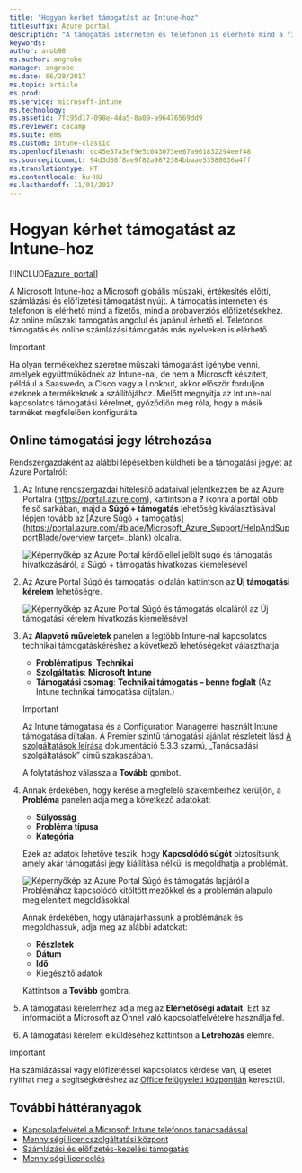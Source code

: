 ```yaml
---
title: "Hogyan kérhet támogatást az Intune-hoz"
titlesuffix: Azure portal
description: "A támogatás interneten és telefonon is elérhető mind a fizetős, mind a próbaverziós előfizetésekhez."
keywords: 
author: arob98
ms.author: angrobe
manager: angrobe
ms.date: 06/28/2017
ms.topic: article
ms.prod: 
ms.service: microsoft-intune
ms.technology: 
ms.assetid: 7fc95d17-098e-4da5-8a09-a96476569dd9
ms.reviewer: cacamp
ms.suite: ems
ms.custom: intune-classic
ms.openlocfilehash: cc45e57a3ef9e5c043073ee67a961832294eef48
ms.sourcegitcommit: 94d3d86f8ae9f82a9872384bbaae53580036a4ff
ms.translationtype: HT
ms.contentlocale: hu-HU
ms.lasthandoff: 11/01/2017
---
```

# <a name="how-to-get-support-for-microsoft-intune"></a>Hogyan kérhet támogatást az Intune-hoz

[!INCLUDE[azure_portal](./includes/note-for-both-portals.md)]

A Microsoft Intune-hoz a Microsoft globális műszaki, értékesítés előtti, számlázási és előfizetési támogatást nyújt. A támogatás interneten és telefonon is elérhető mind a fizetős, mind a próbaverziós előfizetésekhez. Az online műszaki támogatás angolul és japánul érhető el. Telefonos támogatás és online számlázási támogatás más nyelveken is elérhető.

>[!IMPORTANT]
> Ha olyan termékekhez szeretne műszaki támogatást igénybe venni, amelyek együttműködnek az Intune-nal, de nem a Microsoft készített, például a Saaswedo, a Cisco vagy a Lookout, akkor először forduljon ezeknek a termékeknek a szállítójához. Mielőtt megnyitja az Intune-nal kapcsolatos támogatási kérelmet, győződjön meg róla, hogy a másik terméket megfelelően konfigurálta.

## <a name="create-an-online-support-ticket"></a>Online támogatási jegy létrehozása

Rendszergazdaként az alábbi lépésekben küldheti be a támogatási jegyet az Azure Portalról:

1. Az Intune rendszergazdai hitelesítő adataival jelentkezzen be az Azure Portalra (https://portal.azure.com), kattintson a **?** ikonra a portál jobb felső sarkában, majd a **Súgó + támogatás** lehetőség kiválasztásával lépjen tovább az [Azure Súgó + támogatás](https://portal.azure.com/#blade/Microsoft_Azure_Support/HelpAndSupportBlade/overview target=_blank) oldalra.

    ![Képernyőkép az Azure Portal kérdőjellel jelölt súgó és támogatás hivatkozásáról, a Súgó + támogatás hivatkozás kiemelésével](./media/azure-get-support.png)

2. Az Azure Portal Súgó és támogatási oldalán kattintson az **Új támogatási kérelem** lehetőségre.

    ![Képernyőkép az Azure Portal Súgó és támogatás oldaláról az Új támogatási kérelem hivatkozás kiemelésével](./media/azure-support-ticket-link.png)
3. Az **Alapvető műveletek** panelen a legtöbb Intune-nal kapcsolatos technikai támogatáskéréshez a következő lehetőségeket választhatja:
    - **Problématípus**: **Technikai**
    - **Szolgáltatás**: **Microsoft Intune**
    - **Támogatási csomag**: **Technikai támogatás – benne foglalt** (Az Intune technikai támogatása díjtalan.)

    >[!IMPORTANT]
    >Az Intune támogatása és a Configuration Managerrel használt Intune támogatása díjtalan. A Premier szintű támogatási ajánlat részleteit lásd [A szolgáltatások leírása](https://www.microsoft.com/microsoftservices/services-list.aspx) dokumentáció 5.3.3 számú, „Tanácsadási szolgáltatások” című szakaszában.

    A folytatáshoz válassza a **Tovább** gombot.
4. Annak érdekében, hogy kérése a megfelelő szakemberhez kerüljön, a **Probléma** panelen adja meg a következő adatokat:
    - **Súlyosság**
    - **Probléma típusa**
    - **Kategória**

    Ezek az adatok lehetővé teszik, hogy **Kapcsolódó súgót** biztosítsunk, amely akár támogatási jegy kiállítása nélkül is megoldhatja a problémát.

    ![Képernyőkép az Azure Portal Súgó és támogatás lapjáról a Problémához kapcsolódó kitöltött mezőkkel és a problémán alapuló megjelenített megoldásokkal](./media/support-need-solutions.png)

    Annak érdekében, hogy utánajárhassunk a problémának és megoldhassuk, adja meg az alábbi adatokat:
    -   **Részletek**
    - **Dátum**
    - **Idő**
    - Kiegészítő adatok

    Kattintson a **Tovább** gombra.
5. A támogatási kérelemhez adja meg az **Elérhetőségi adatait**. Ezt az információt a Microsoft az Önnel való kapcsolatfelvételre használja fel.
6. A támogatási kérelem elküldéséhez kattintson a **Létrehozás** elemre.

>[!IMPORTANT]
>Ha számlázással vagy előfizetéssel kapcsolatos kérdése van, új esetet nyithat meg a segítségkéréshez az [Office felügyeleti központján](https://portal.office.com/Support/SupportEntry.aspx) keresztül.

## <a name="additional-resources"></a>További háttéranyagok
- [Kapcsolatfelvétel a Microsoft Intune telefonos tanácsadással](phone-support-contact.md)
- [Mennyiségi licencszolgáltatási központ](http://go.microsoft.com/fwlink/p/?LinkID=282016)
- [Számlázási és előfizetés-kezelési támogatás](https://support.office.com/article/Contact-Office-365-for-business-support-Admin-Help-32a17ca7-6fa0-4870-8a8d-e25ba4ccfd4b)
- [Mennyiségi licencelés](http://go.microsoft.com/fwlink/p/?LinkID=282015)
